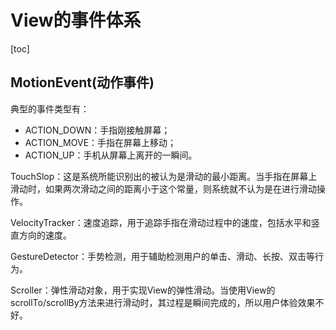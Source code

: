 # View的事件体系
[toc]
## MotionEvent(动作事件)
典型的事件类型有：
- ACTION_DOWN：手指刚接触屏幕；
- ACTION_MOVE：手指在屏幕上移动；
- ACTION_UP：手机从屏幕上离开的一瞬间。

TouchSlop：这是系统所能识别出的被认为是滑动的最小距离。当手指在屏幕上滑动时，如果两次滑动之间的距离小于这个常量，则系统就不认为是在进行滑动操作。

VelocityTracker：速度追踪，用于追踪手指在滑动过程中的速度，包括水平和竖直方向的速度。

GestureDetector：手势检测，用于辅助检测用户的单击、滑动、长按、双击等行为。

Scroller：弹性滑动对象，用于实现View的弹性滑动。当使用View的scrollTo/scrollBy方法来进行滑动时，其过程是瞬间完成的，所以用户体验效果不好。
